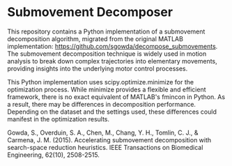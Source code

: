 # Submovement Decomposer

This repository contains a Python implementation of a submovement decomposition algorithm, migrated from the original MATLAB implementation: https://github.com/sgowda/decompose_submovements. 
The submovement decomposition technique is widely used in motion analysis to break down complex trajectories into elementary movements, providing insights into the underlying motor control processes.

This Python implementation uses scipy.optimize.minimize for the optimization process. While minimize provides a flexible and efficient framework, there is no exact equivalent of MATLAB's fmincon in Python.
As a result, there may be differences in decomposition performance. Depending on the dataset and the settings used, these differences could manifest in the optimization results.

Gowda, S., Overduin, S. A., Chen, M., Chang, Y. H., Tomlin, C. J., & Carmena, J. M. (2015). Accelerating submovement decomposition with search-space reduction heuristics. IEEE Transactions on Biomedical Engineering, 62(10), 2508-2515.
